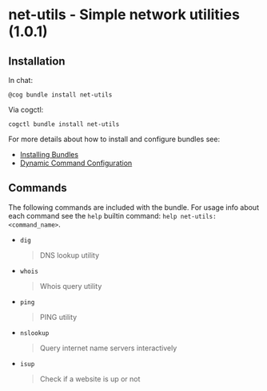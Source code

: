 # net-utils - Simple network utilities (1.0.1)



## Installation

In chat:

```
@cog bundle install net-utils
```

Via cogctl:

```
cogctl bundle install net-utils
```

For more details about how to install and configure bundles see:

* [Installing Bundles](https://cog-book.operable.io/#_installing_bundles)
* [Dynamic Command Configuration](https://cog-book.operable.io/#_dynamic_command_configuration)

## Commands

The following commands are included with the bundle. For usage info
about each command see the `help` builtin command: `help net-utils:<command_name>`.

* `dig`
  > DNS lookup utility

* `whois`
  > Whois query utility

* `ping`
  > PING utility

* `nslookup`
  > Query internet name servers interactively

* `isup`
  > Check if a website is up or not

